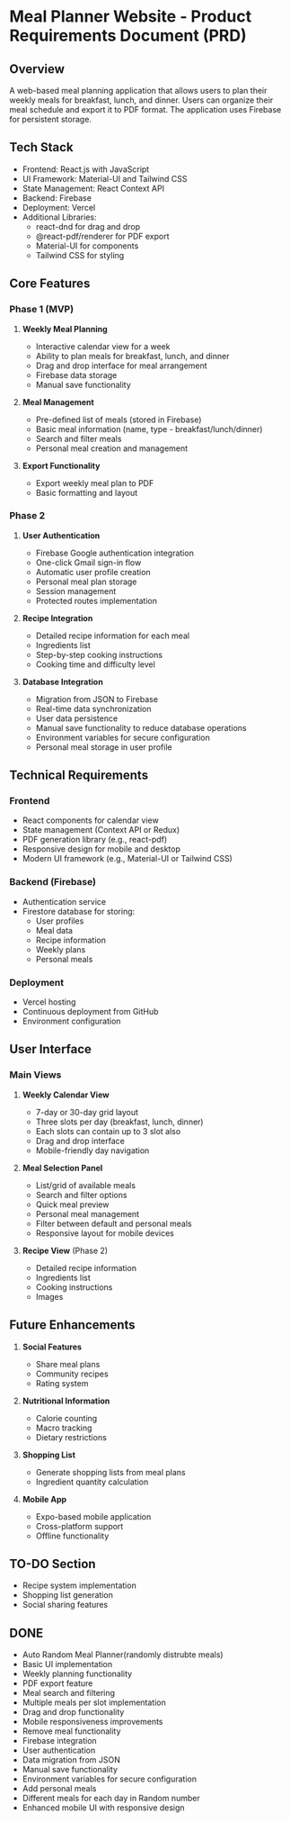 # Meal Planner Website - Product Requirements Document (PRD)

## Overview

A web-based meal planning application that allows users to plan their weekly meals for breakfast, lunch, and dinner. Users can organize their meal schedule and export it to PDF format. The application uses Firebase for persistent storage.

## Tech Stack

- Frontend: React.js with JavaScript
- UI Framework: Material-UI and Tailwind CSS
- State Management: React Context API
- Backend: Firebase
- Deployment: Vercel
- Additional Libraries:
  - react-dnd for drag and drop
  - @react-pdf/renderer for PDF export
  - Material-UI for components
  - Tailwind CSS for styling

## Core Features

### Phase 1 (MVP)

1. **Weekly Meal Planning**

   - Interactive calendar view for a week
   - Ability to plan meals for breakfast, lunch, and dinner
   - Drag and drop interface for meal arrangement
   - Firebase data storage
   - Manual save functionality

2. **Meal Management**

   - Pre-defined list of meals (stored in Firebase)
   - Basic meal information (name, type - breakfast/lunch/dinner)
   - Search and filter meals
   - Personal meal creation and management

3. **Export Functionality**
   - Export weekly meal plan to PDF
   - Basic formatting and layout

### Phase 2

1. **User Authentication**

   - Firebase Google authentication integration
   - One-click Gmail sign-in flow
   - Automatic user profile creation
   - Personal meal plan storage
   - Session management
   - Protected routes implementation

2. **Recipe Integration**

   - Detailed recipe information for each meal
   - Ingredients list
   - Step-by-step cooking instructions
   - Cooking time and difficulty level

3. **Database Integration**
   - Migration from JSON to Firebase
   - Real-time data synchronization
   - User data persistence
   - Manual save functionality to reduce database operations
   - Environment variables for secure configuration
   - Personal meal storage in user profile

## Technical Requirements

### Frontend

- React components for calendar view
- State management (Context API or Redux)
- PDF generation library (e.g., react-pdf)
- Responsive design for mobile and desktop
- Modern UI framework (e.g., Material-UI or Tailwind CSS)

### Backend (Firebase)

- Authentication service
- Firestore database for storing:
  - User profiles
  - Meal data
  - Recipe information
  - Weekly plans
  - Personal meals

### Deployment

- Vercel hosting
- Continuous deployment from GitHub
- Environment configuration

## User Interface

### Main Views

1. **Weekly Calendar View**

   - 7-day or 30-day grid layout
   - Three slots per day (breakfast, lunch, dinner)
   - Each slots can contain up to 3 slot also
   - Drag and drop interface
   - Mobile-friendly day navigation

2. **Meal Selection Panel**

   - List/grid of available meals
   - Search and filter options
   - Quick meal preview
   - Personal meal management
   - Filter between default and personal meals
   - Responsive layout for mobile devices

3. **Recipe View** (Phase 2)
   - Detailed recipe information
   - Ingredients list
   - Cooking instructions
   - Images

## Future Enhancements

1. **Social Features**

   - Share meal plans
   - Community recipes
   - Rating system

2. **Nutritional Information**

   - Calorie counting
   - Macro tracking
   - Dietary restrictions

3. **Shopping List**

   - Generate shopping lists from meal plans
   - Ingredient quantity calculation

4. **Mobile App**
   - Expo-based mobile application
   - Cross-platform support
   - Offline functionality

## TO-DO Section

- Recipe system implementation
- Shopping list generation
- Social sharing features

## DONE

- Auto Random Meal Planner(randomly distrubte meals)
- Basic UI implementation
- Weekly planning functionality
- PDF export feature
- Meal search and filtering
- Multiple meals per slot implementation
- Drag and drop functionality
- Mobile responsiveness improvements
- Remove meal functionality
- Firebase integration
- User authentication
- Data migration from JSON
- Manual save functionality
- Environment variables for secure configuration
- Add personal meals
- Different meals for each day in Random number
- Enhanced mobile UI with responsive design
